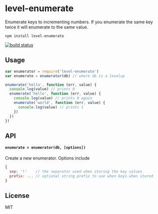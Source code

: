 # level-enumerate

Enumerate keys to incrementing numbers.
If you enumerate the same key twice it will enumerate to the same value.

```
npm install level-enumerate
```

[![build status](http://img.shields.io/travis/mafintosh/level-enumerate.svg?style=flat)](http://travis-ci.org/mafintosh/level-enumerate)

## Usage

``` js
var enumerator = require('level-enumerate')
var enumerate = enumerator(db) // where db is a levelup

enumerate('hello', function (err, value) {
  console.log(value) // prints 0
  enumerate('hello', function (err, value) {
    console.log(value) // prints 0 again
    enumerate('world', function (err, value) {
      console.log(value) // prints 1
    })
  })
})
```

## API

#### `enumerate = enumerator(db, [options])`

Create a new enumerator. Options include

``` js
{
  sep: '!'    // the separator used when storing the key values
  prefix: ... // optional string prefix to use when keys when stored
}
```

## License

MIT
